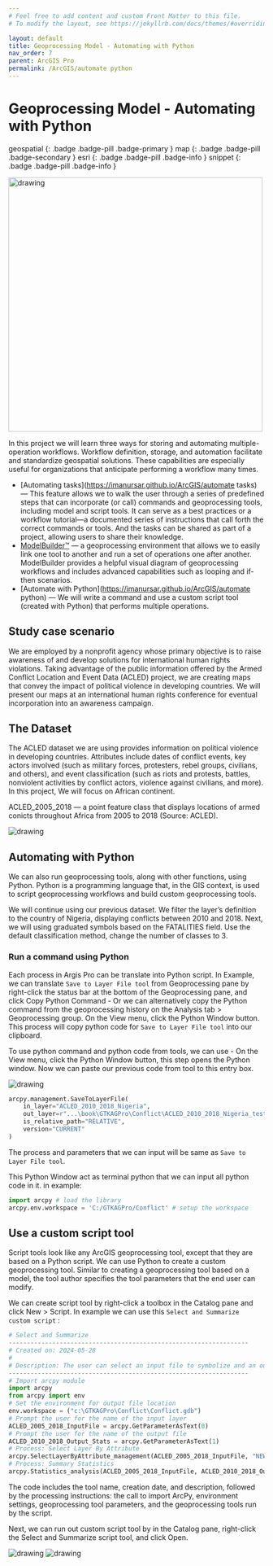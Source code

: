 ```yaml
---
# Feel free to add content and custom Front Matter to this file.
# To modify the layout, see https://jekyllrb.com/docs/themes/#overriding-theme-defaults

layout: default
title: Geoprocessing Model - Automating with Python
nav_order: 7
parent: ArcGIS Pro
permalink: /ArcGIS/automate python
---
```


# Geoprocessing Model - Automating with Python
geospatial
{: .badge .badge-pill .badge-primary }
map
{: .badge .badge-pill .badge-secondary }
esri
{: .badge .badge-pill .badge-info }
snippet
{: .badge .badge-pill .badge-info }

<img src="/assets/images/esri/esri_34.webp" alt="drawing"  width="500"/>

In this project we will learn three ways for storing and automating multiple-operation workflows. Workflow definition, storage, and automation facilitate and standardize geospatial solutions. These capabilities are especially useful for organizations that anticipate performing a workflow many times.

- [Automating tasks](https://imanursar.github.io/ArcGIS/automate tasks) — This feature allows we to walk the user through a series of predefined steps that can incorporate (or call) commands and geoprocessing tools, including model and script tools. It can serve as a  best practices or a workflow tutorial—a documented series of instructions that call forth the correct commands or tools. And the tasks can be shared as part of a project, allowing users to share their knowledge.
- [ModelBuilder™](https://imanursar.github.io/ArcGIS/modelbuilder) — a geoprocessing environment that allows we to easily link one tool to another and run a set of operations one after another. ModelBuilder provides a helpful visual diagram of geoprocessing workflows and includes advanced capabilities such as looping and if-then scenarios.
- [Automate with Python](https://imanursar.github.io/ArcGIS/automate python) — We will write a command and use a custom script tool (created with Python) that performs multiple operations.

## Study case scenario
We are employed by a nonprofit agency whose primary objective is
to raise awareness of and develop solutions for international human rights violations. Taking advantage of the public information offered by the Armed Conflict Location and Event Data (ACLED) project, we are creating maps that convey the impact of political violence in developing countries. We will present our maps at an international human rights conference for eventual incorporation into an awareness campaign.


## The Dataset
The ACLED dataset we are using provides information on political violence in developing countries. Attributes include dates of conflict events, key actors involved (such as military forces, protesters, rebel groups, civilians, and others), and event classification (such as riots and protests, battles, nonviolent activities by conflict actors, violence against civilians, and more). In this project, We will focus on African continent. 

ACLED_2005_2018 — a point feature class that displays locations of armed conicts throughout Africa from 2005 to 2018 (Source: ACLED).

<img src="/assets/images/esri/esri_18.webp" alt="drawing"/>


## Automating with Python
We can also run geoprocessing tools, along with other functions, using Python. Python is a programming language that, in the GIS context, is used to script geoprocessing workflows and build custom geoprocessing tools.

We will continue using our previous dataset. We filter the layer’s definition to the country of Nigeria, displaying conflicts between 2010 and 2018. Next, we will using graduated symbols based on the FATALITIES field. Use the default classification method, change the number of classes to 3. 

### Run a command using Python
Each process in Argis Pro can be translate into Python script. In Example, we can translate `Save to Layer File tool` from Geoprocessing pane by right-click the status bar at the bottom of the Geoprocessing pane, and click Copy Python Command - Or we can alternatively copy the Python command from the geoprocessing history on the Analysis tab > Geoprocessing group. On the View menu, click the Python Window button. This process will copy python code for `Save to Layer File tool` into our clipboard.

To use python command and python code from tools, we can use - On the View menu, click the Python Window button, this step opens the Python window. Now we can paste our previous code from tool to this entry box.

<img src="/assets/images/esri/esri_34_1.webp" alt="drawing"/>

```python
arcpy.management.SaveToLayerFile(
    in_layer="ACLED_2010_2018_Nigeria",
    out_layer=r"...\book\GTKAGPro\Conflict\ACLED_2010_2018_Nigeria_test_02.lyrx",
    is_relative_path="RELATIVE",
    version="CURRENT"
)
```

The process and parameters that we can input will be same as `Save to Layer File tool`.

This Python Window act as terminal python that we can input all python code in it. in example:

```python
import arcpy # load the library
arcpy.env.workspace = 'C:/GTKAGPro/Conflict' # setup the workspace
```

## Use a custom script tool
Script tools look like any ArcGIS geoprocessing tool, except that they are based on a Python script. We can use Python to create a custom geoprocessing tool. Similar to creating a geoprocessing tool based on a model, the tool author specifies the tool parameters that the end user can modify.

We can create script tool by right-click a toolbox in the Catalog pane and click New > Script. In example we can use this `Select and Summarize custom script` :

```python
# Select and Summarize
------------------------------------------------------------------
# Created on: 2024-05-28
#
# Description: The user can select an input file to symbolize and an output file to store the summary results
------------------------------------------------------------------
# Import arcpy module
import arcpy
from arcpy import env
# Set the environment for output file location
env.workspace = ("c:\GTKAGPro\Conflict\Conflict.gdb")
# Prompt the user for the name of the input layer
ACLED_2005_2018_InputFile = arcpy.GetParameterAsText(0)
# Prompt the user for the name of the output file
ACLED_2010_2018_Output_Stats = arcpy.GetParameterAsText(1)
# Process: Select Layer By Attribute
arcpy.SelectLayerByAttribute_management(ACLED_2005_2018_InputFile, "NEW_SELECTION", "EVENT_TYPE = 'Violence against civilians'", "")
# Process: Summary Statistics
arcpy.Statistics_analysis(ACLED_2005_2018_InputFile, ACLED_2010_2018_Output_Stats, "FATALITIES SUM", "")
```

The code includes the tool name, creation date, and description, followed by the processing instructions: the call to import ArcPy, environment settings, geoprocessing tool parameters, and the geoprocessing tools run by the script.

Next, we can run out custom script tool by in the Catalog pane, right-click the Select and Summarize script tool, and click Open. 

<img src="/assets/images/esri/esri_34.webp" alt="drawing"/>
<img src="/assets/images/esri/esri_35.webp" alt="drawing"/>

